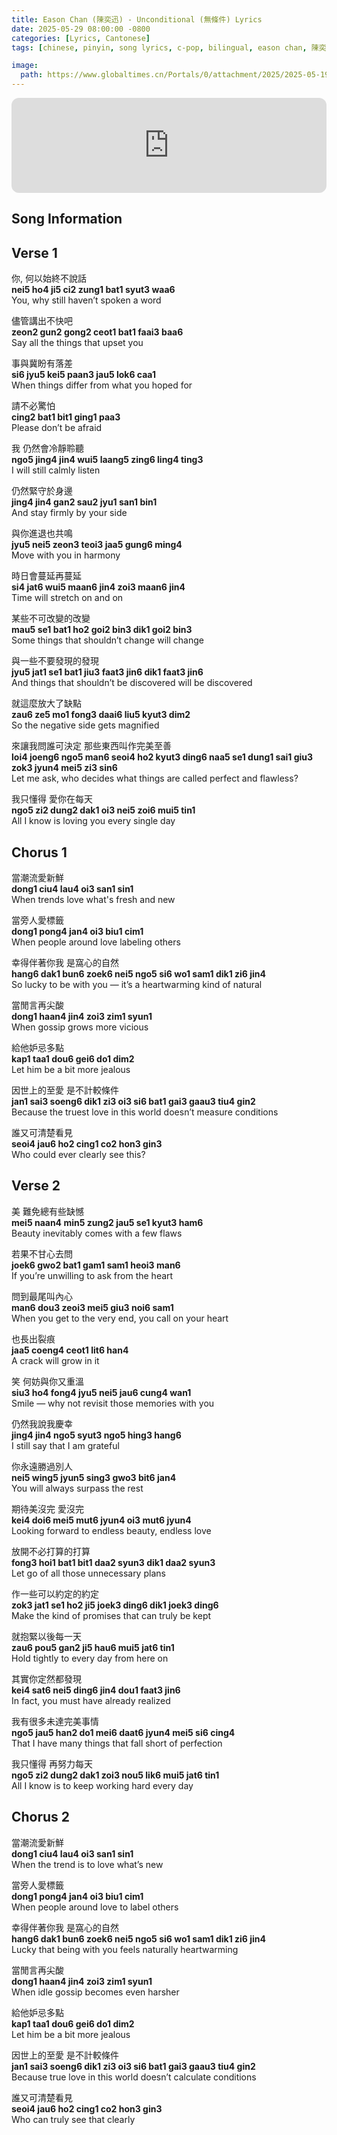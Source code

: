 ```yaml
---
title: Eason Chan (陳奕迅) - Unconditional (無條件) Lyrics
date: 2025-05-29 08:00:00 -0800
categories: [Lyrics, Cantonese]
tags: [chinese, pinyin, song lyrics, c-pop, bilingual, eason chan, 陳奕迅]     # TAG names should always be lowercase

image:
  path: https://www.globaltimes.cn/Portals/0/attachment/2025/2025-05-19/27bd7318-daf2-4064-85e0-add9e207c43e.jpeg
---
```


<iframe style="border-radius:12px" src="https://open.spotify.com/embed/track/1ccNLIJMQxsTleaULYWwZD?utm_source=generator" width="100%" height="152" frameBorder="0" allowfullscreen="" allow="autoplay; clipboard-write; encrypted-media; fullscreen; picture-in-picture" loading="lazy"></iframe>

<style>
r { color: Red }
o { color: Orange }
g { color: Green }
</style>


## Song Information

## Verse 1

你, 何以始終不說話  
**nei5 ho4 ji5 ci2 zung1 bat1 syut3 waa6**  
You, why still haven’t spoken a word  

儘管講出不快吧  
**zeon2 gun2 gong2 ceot1 bat1 faai3 baa6**  
Say all the things that upset you  

事與冀盼有落差  
**si6 jyu5 kei5 paan3 jau5 lok6 caa1**  
When things differ from what you hoped for  

請不必驚怕  
**cing2 bat1 bit1 ging1 paa3**  
Please don’t be afraid  

我 仍然會冷靜聆聽  
**ngo5 jing4 jin4 wui5 laang5 zing6 ling4 ting3**  
I will still calmly listen  

仍然緊守於身邊  
**jing4 jin4 gan2 sau2 jyu1 san1 bin1**  
And stay firmly by your side  

與你進退也共鳴  
**jyu5 nei5 zeon3 teoi3 jaa5 gung6 ming4**  
Move with you in harmony  

時日會蔓延再蔓延  
**si4 jat6 wui5 maan6 jin4 zoi3 maan6 jin4**  
Time will stretch on and on  

某些不可改變的改變  
**mau5 se1 bat1 ho2 goi2 bin3 dik1 goi2 bin3**  
Some things that shouldn’t change will change  

與一些不要發現的發現  
**jyu5 jat1 se1 bat1 jiu3 faat3 jin6 dik1 faat3 jin6**  
And things that shouldn’t be discovered will be discovered  

就這麼放大了缺點  
**zau6 ze5 mo1 fong3 daai6 liu5 kyut3 dim2**  
So the negative side gets magnified  

來讓我問誰可決定 那些東西叫作完美至善  
**loi4 joeng6 ngo5 man6 seoi4 ho2 kyut3 ding6 naa5 se1 dung1 sai1 giu3 zok3 jyun4 mei5 zi3 sin6**  
Let me ask, who decides what things are called perfect and flawless?  

我只懂得 愛你在每天  
**ngo5 zi2 dung2 dak1 oi3 nei5 zoi6 mui5 tin1**  
All I know is loving you every single day  

## Chorus 1 

當潮流愛新鮮  
**dong1 ciu4 lau4 oi3 san1 sin1**  
When trends love what's fresh and new  

當旁人愛標籤  
**dong1 pong4 jan4 oi3 biu1 cim1**  
When people around love labeling others  

幸得伴著你我 是窩心的自然  
**hang6 dak1 bun6 zoek6 nei5 ngo5 si6 wo1 sam1 dik1 zi6 jin4**  
So lucky to be with you — it’s a heartwarming kind of natural  

當閒言再尖酸  
**dong1 haan4 jin4 zoi3 zim1 syun1**  
When gossip grows more vicious  

給他妒忌多點  
**kap1 taa1 dou6 gei6 do1 dim2**  
Let him be a bit more jealous  

因世上的至愛 是不計較條件  
**jan1 sai3 soeng6 dik1 zi3 oi3 si6 bat1 gai3 gaau3 tiu4 gin2**  
Because the truest love in this world doesn’t measure conditions  

誰又可清楚看見  
**seoi4 jau6 ho2 cing1 co2 hon3 gin3**  
Who could ever clearly see this?  

## Verse 2

美 難免總有些缺憾  
**mei5 naan4 min5 zung2 jau5 se1 kyut3 ham6**  
Beauty inevitably comes with a few flaws  

若果不甘心去問  
**joek6 gwo2 bat1 gam1 sam1 heoi3 man6**  
If you’re unwilling to ask from the heart  

問到最尾叫內心  
**man6 dou3 zeoi3 mei5 giu3 noi6 sam1**  
When you get to the very end, you call on your heart  

也長出裂痕  
**jaa5 coeng4 ceot1 lit6 han4**  
A crack will grow in it  

笑 何妨與你又重溫  
**siu3 ho4 fong4 jyu5 nei5 jau6 cung4 wan1**  
Smile — why not revisit those memories with you  

仍然我說我慶幸  
**jing4 jin4 ngo5 syut3 ngo5 hing3 hang6**  
I still say that I am grateful  

你永遠勝過別人  
**nei5 wing5 jyun5 sing3 gwo3 bit6 jan4**  
You will always surpass the rest  

期待美沒完 愛沒完  
**kei4 doi6 mei5 mut6 jyun4 oi3 mut6 jyun4**  
Looking forward to endless beauty, endless love  

放開不必打算的打算  
**fong3 hoi1 bat1 bit1 daa2 syun3 dik1 daa2 syun3**  
Let go of all those unnecessary plans  

作一些可以約定的約定  
**zok3 jat1 se1 ho2 ji5 joek3 ding6 dik1 joek3 ding6**  
Make the kind of promises that can truly be kept  

就抱緊以後每一天  
**zau6 pou5 gan2 ji5 hau6 mui5 jat6 tin1**  
Hold tightly to every day from here on  

其實你定然都發現  
**kei4 sat6 nei5 ding6 jin4 dou1 faat3 jin6**  
In fact, you must have already realized  

我有很多未達完美事情  
**ngo5 jau5 han2 do1 mei6 daat6 jyun4 mei5 si6 cing4**  
That I have many things that fall short of perfection  

我只懂得 再努力每天  
**ngo5 zi2 dung2 dak1 zoi3 nou5 lik6 mui5 jat6 tin1**  
All I know is to keep working hard every day  

## Chorus 2

當潮流愛新鮮  
**dong1 ciu4 lau4 oi3 san1 sin1**  
When the trend is to love what’s new  

當旁人愛標籤  
**dong1 pong4 jan4 oi3 biu1 cim1**  
When people around love to label others  

幸得伴著你我 是窩心的自然  
**hang6 dak1 bun6 zoek6 nei5 ngo5 si6 wo1 sam1 dik1 zi6 jin4**  
Lucky that being with you feels naturally heartwarming  

當閒言再尖酸  
**dong1 haan4 jin4 zoi3 zim1 syun1**  
When idle gossip becomes even harsher  

給他妒忌多點  
**kap1 taa1 dou6 gei6 do1 dim2**  
Let him be a bit more jealous  

因世上的至愛 是不計較條件  
**jan1 sai3 soeng6 dik1 zi3 oi3 si6 bat1 gai3 gaau3 tiu4 gin2**  
Because true love in this world doesn’t calculate conditions  

誰又可清楚看見  
**seoi4 jau6 ho2 cing1 co2 hon3 gin3**  
Who can truly see that clearly  
